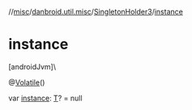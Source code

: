 //[misc](../../../index.md)/[danbroid.util.misc](../index.md)/[SingletonHolder3](index.md)/[instance](instance.md)

# instance

[androidJvm]\

@[Volatile](https://kotlinlang.org/api/latest/jvm/stdlib/kotlin.jvm/-volatile/index.html)()

var [instance](instance.md): [T](index.md)? = null
